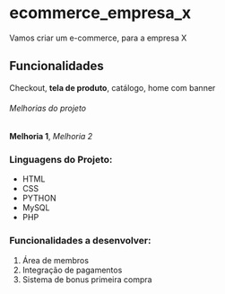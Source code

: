 # ecommerce_empresa_x

Vamos criar um e-commerce, para a empresa X

## Funcionalidades

Checkout, **tela de produto**, catálogo, home com banner


###### Melhorias do projeto

__Melhoria 1__, _Melhoria 2_

### Linguagens do Projeto:

* HTML
* CSS
* PYTHON
* MySQL
* PHP

### Funcionalidades a desenvolver:

1. Área de membros
2. Integração de pagamentos
3. Sistema de bonus primeira compra
